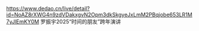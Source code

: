 









https://www.dedao.cn/live/detail?id=NoAZ8rXWG4n9zdVDakxgvN2Opm3dkSkgyeJxLmM2PBqjobe653LR1M7yJlEmKY0M 罗振宇2025“时间的朋友”跨年演讲





















